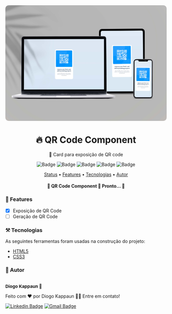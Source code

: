 <img src="design/mockup.jpg" style="border-radius: 10px">

<h1 align="center">
  🔥 QR Code Component
</h1>

<p align="center">🚀 Card para exposição de QR code</p>

<div align="center">

  ![Badge](https://img.shields.io/github/last-commit/diogo-kappaun/qr-code-component)
  ![Badge](https://img.shields.io/github/license/diogo-kappaun/qr-code-component)
  ![Badge](https://img.shields.io/github/license/diogo-kappaun/qr-code-component)
  ![Badge](https://img.shields.io/github/languages/code-size/diogo-kappaun/qr-code-component)
  ![Badge](https://img.shields.io/github/stars/diogo-kappaun/qr-code-component?style=social)

</div>

<p align="center">
 <a href="#status">Status</a> •
 <a href="#features">Features</a> • 
 <a href="#tecnologias">Tecnologias</a> • 
 <a href="#autor">Autor</a>
</p>

<h4 align="center" id="status"> 
	🚧  QR Code Component 🚀 Pronto...  🚧
</h4>

<h3 id="features"> 📝 Features</h3>

- [x] Exposição de QR Code
- [ ] Geração de QR Code

<h3 id="tecnologias">⚒️ Tecnologias </h3>

As seguintes ferramentas foram usadas na construção do projeto:

- [HTML5](https://developer.mozilla.org/en-US/docs/Glossary/HTML5)
- [CSS3](https://developer.mozilla.org/pt-BR/docs/Web/CSS)

<h3 id="autor">🧔 Autor</h3>


 <img style="border-radius: 50%;" src="https://avatars.githubusercontent.com/u/115656394?v=4" width="100px;" alt=""/>
 <br />
 <sub><h3 style="margin: 0;">Diogo Kappaun 🚀</h3></sub>


Feito com ❤️ por Diogo Kappaun 👋🏽 Entre em contato!

[![Linkedin Badge](https://img.shields.io/badge/-Diogo-blue?style=flat-square&logo=Linkedin&logoColor=white&link=https://www.linkedin.com/in/diogo-kappaun-2070b2265/)](https://www.linkedin.com/in/diogo-kappaun-2070b2265/) 
[![Gmail Badge](https://img.shields.io/badge/-diogokappaun@gmail.com-c14438?style=flat-square&logo=Gmail&logoColor=white&link=mailto:diogokappaun@gmail.com)](mailto:diogokappaun@gmail.com)